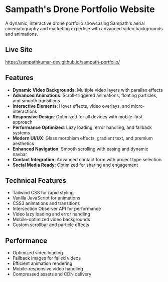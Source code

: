 # Sampath's Drone Portfolio Website

A dynamic, interactive drone portfolio showcasing Sampath's aerial cinematography and marketing expertise with advanced video backgrounds and animations.

## Live Site

[https://sampathkumar-dev.github.io/sampath-portfolio/
](https://yeshwanthpothagalla.github.io/Sampath_Portfolio/
)
## Features

- **Dynamic Video Backgrounds**: Multiple video layers with parallax effects
- **Advanced Animations**: Scroll-triggered animations, floating particles, and smooth transitions
- **Interactive Elements**: Hover effects, video overlays, and micro-interactions
- **Responsive Design**: Optimized for all devices with mobile-first approach
- **Performance Optimized**: Lazy loading, error handling, and fallback systems
- **Modern UI/UX**: Glass morphism effects, gradient text, and premium aesthetics
- **Enhanced Navigation**: Smooth scrolling with easing and dynamic navbar
- **Contact Integration**: Advanced contact form with project type selection
- **Social Media Ready**: Optimized for sharing and engagement

## Technical Features

- Tailwind CSS for rapid styling
- Vanilla JavaScript for animations
- CSS3 animations and transitions
- Intersection Observer API for performance
- Video lazy loading and error handling
- Mobile-optimized video backgrounds
- Custom scrollbar and particle effects

## Performance

- Optimized video loading
- Fallback images for failed videos
- Efficient animation rendering
- Mobile-responsive video handling
- Compressed assets and CDN delivery
